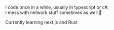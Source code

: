 I code once in a while, usually in typescript or c#, <br>
I mess with network stuff sometimes as well 🌿

Currently learning next.js and Rust
